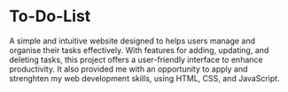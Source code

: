 # To-Do-List
A simple and intuitive website designed to helps users manage and organise their tasks effectively.
With features for adding, updating, and deleting tasks, this project offers a user-friendly interface to enhance productivity. 
It also provided me with an opportunity to apply and strenghten my web development skills, using HTML, CSS, and JavaScript.



